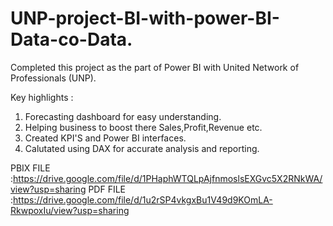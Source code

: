 # UNP-project-BI-with-power-BI-Data-co-Data. 

Completed this project as the part of Power BI with United Network of Professionals (UNP).

Key highlights :

1)  Forecasting dashboard for easy understanding.
2)  Helping business to boost there Sales,Profit,Revenue etc.
3)  Created KPI'S and Power BI interfaces.
4)  Calutated using DAX for accurate analysis and reporting.

PBIX FILE :https://drive.google.com/file/d/1PHaphWTQLpAjfnmoslsEXGvc5X2RNkWA/view?usp=sharing
PDF FILE  :https://drive.google.com/file/d/1u2rSP4vkgxBu1V49d9KOmLA-RkwpoxIu/view?usp=sharing
